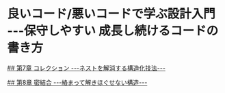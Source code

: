 # 良いコード/悪いコードで学ぶ設計入門 ---保守しやすい 成長し続けるコードの書き方

[## 第7章 コレクション ---ネストを解消する構造化技法---](7/7.md)

[## 第8章 密結合 ---絡まって解きほぐせない構造---](8/8.md)